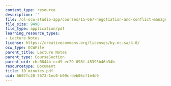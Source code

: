 ```yaml
---
content_type: resource
description: ''
file: /ol-ocw-studio-app/courses/15-667-negotiation-and-conflict-management-spring-2001/6607fc2076731ec0b09cdeb06cf1e4d9_10_minutes.pdf
file_size: 9490
file_type: application/pdf
learning_resource_types:
- Lecture Notes
license: https://creativecommons.org/licenses/by-nc-sa/4.0/
ocw_type: OCWFile
parent_title: Lecture Notes
parent_type: CourseSection
parent_uid: cbc0844b-ccd9-ec29-098f-45393b46b34b
resourcetype: Document
title: 10_minutes.pdf
uid: 6607fc20-7673-1ec0-b09c-deb06cf1e4d9
---
```

